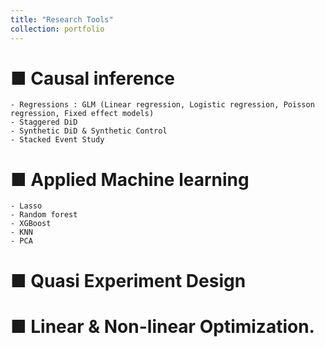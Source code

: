 ```yaml
---
title: "Research Tools"
collection: portfolio
---
```


■ Causal inference
===
    - Regressions : GLM (Linear regression, Logistic regression, Poisson regression, Fixed effect models)
    - Staggered DiD 
    - Synthetic DiD & Synthetic Control 
    - Stacked Event Study 
  
■ Applied Machine learning
===
    - Lasso 
    - Random forest 
    - XGBoost 
    - KNN 
    - PCA 
  
■ Quasi Experiment Design 
===

■ Linear & Non-linear Optimization.
===
